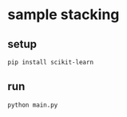 # sample stacking

## setup

```shell
pip install scikit-learn
```

## run

```shell
python main.py
```
